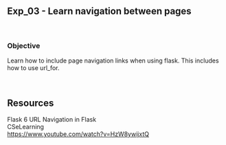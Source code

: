 ## Exp_03 - Learn navigation between pages

<br>

### Objective

Learn how to include page navigation links when using flask. This includes how to use url_for.

<br>

## Resources

Flask 6 URL Navigation in Flask<br>
CSeLearning<br>
https://www.youtube.com/watch?v=HzW8ywijxtQ
